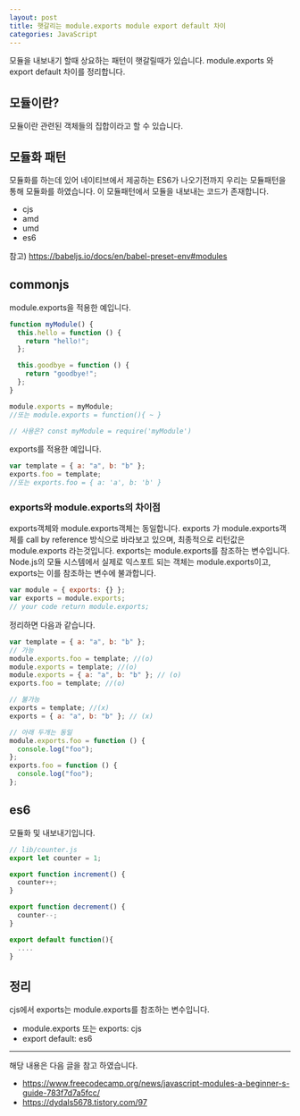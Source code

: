 ```yaml
---
layout: post
title: 햇갈리는 module.exports module export default 차이
categories: JavaScript
---
```


모듈을 내보내기 할때 상요하는 패턴이 햇갈릴때가 있습니다. module.exports 와 export default 차이를 정리합니다.

## 모듈이란?

모듈이란 관련된 객체들의 집합이라고 할 수 있습니다.

## 모듈화 패턴

모듈화를 하는데 있어 네이티브에서 제공하는 ES6가 나오기전까지 우리는 모듈패턴을 통해 모듈화를 하였습니다. 이 모듈패턴에서 모듈을 내보내는 코드가 존재합니다.

- cjs
- amd
- umd
- es6

참고) https://babeljs.io/docs/en/babel-preset-env#modules

## commonjs

module.exports을 적용한 예입니다.

```js
function myModule() {
  this.hello = function () {
    return "hello!";
  };

  this.goodbye = function () {
    return "goodbye!";
  };
}

module.exports = myModule;
//또는 module.exports = function(){ ~ }

// 사용은? const myModule = require('myModule')
```

exports를 적용한 예입니다.

```js
var template = { a: "a", b: "b" };
exports.foo = template;
//또는 exports.foo = { a: 'a', b: 'b' }
```

### exports와 module.exports의 차이점

exports객체와 module.exports객체는 동일합니다. exports 가 module.exports객체를 call by reference 방식으로 바라보고 있으며, 최종적으로 리턴값은 module.exports 라는것입니다. exports는 module.exports를 참조하는 변수입니다. Node.js의 모듈 시스템에서 실제로 익스포트 되는 객체는 module.exports이고, exports는 이를 참조하는 변수에 불과합니다.

```js
var module = { exports: {} };
var exports = module.exports;
// your code return module.exports;
```

정리하면 다음과 같습니다.

```js
var template = { a: "a", b: "b" };
// 가능
module.exports.foo = template; //(o)
module.exports = template; //(o)
module.exports = { a: "a", b: "b" }; // (o)
exports.foo = template; //(o)

// 불가능
exports = template; //(x)
exports = { a: "a", b: "b" }; // (x)
```

```js
// 아래 두개는 동일
module.exports.foo = function () {
  console.log("foo");
};
exports.foo = function () {
  console.log("foo");
};
```

## es6

모듈화 및 내보내기입니다.

```js
// lib/counter.js
export let counter = 1;

export function increment() {
  counter++;
}

export function decrement() {
  counter--;
}

export default function(){
  ....
}
```

## 정리

cjs에서 exports는 module.exports를 참조하는 변수입니다.

- module.exports 또는 exports: cjs
- export default: es6

---

해당 내용은 다음 글을 참고 하였습니다.

- https://www.freecodecamp.org/news/javascript-modules-a-beginner-s-guide-783f7d7a5fcc/
- https://dydals5678.tistory.com/97
